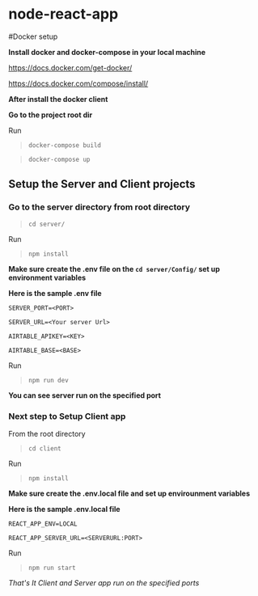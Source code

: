 # node-react-app

#Docker setup

**Install docker and docker-compose in your local machine**

https://docs.docker.com/get-docker/

https://docs.docker.com/compose/install/

**After install the docker client**

**Go to the project root dir**

Run 

>`docker-compose build`

>`docker-compose up`



## Setup the Server and Client projects

### Go to the server directory from root directory 
> `cd server/`

Run 
>`npm install`

**Make sure create the .env file on the `cd server/Config/` set up environment variables**

**Here is the sample .env file**

`SERVER_PORT=<PORT>`
  
`SERVER_URL=<Your server Url>`
  
`AIRTABLE_APIKEY=<KEY>`
  
`AIRTABLE_BASE=<BASE>`


  Run
  
  >`npm run dev`
  
  **You can see server run on the specified port**



### Next step to Setup Client app

  From the root directory
  > `cd client`

  Run 
  > `npm install`
  
  **Make sure create the .env.local file and set up envirounment variables**
  
  **Here is the sample .env.local file**
  
  `REACT_APP_ENV=LOCAL`
  
  `REACT_APP_SERVER_URL=<SERVERURL:PORT>`
  
  Run
  
  >`npm run start`
  
*That's It Client and Server app run on the specified ports*

